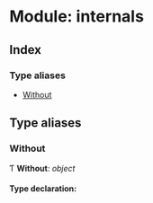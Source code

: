 
# Module: internals

## Index

### Type aliases

* [Without](_hoek_8_5_0_index_d_.internals.md#without)

## Type aliases

###  Without

Ƭ **Without**: *object*

#### Type declaration:
